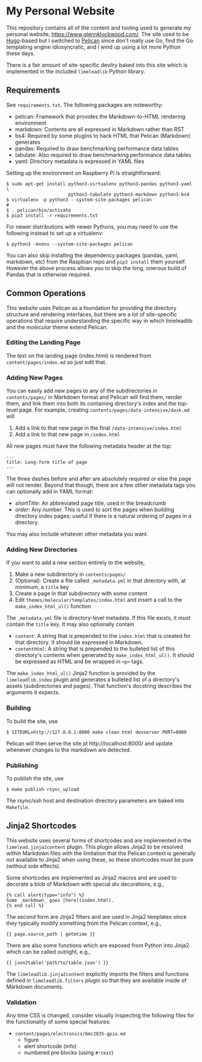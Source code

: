 # My Personal Website

This repository contains all of the content and tooling used to generate my
personal website, https://www.glennklockwood.com/.  The site used to be
[Hugo][]-based but I switched to [Pelican][] since don't really use Go, find the
Go templating engine idiosyncratic, and I wind up using a lot more Python these
days.

There is a fair amount of site-specific devilry baked into this site which is
implemented in the included `limeleadlib` Python library.

[Hugo]: https://gohugo.io/
[Pelican]: https://getpelican.com/

## Requirements

See `requirements.txt`.  The following packages are noteworthy:

- pelican: Framework that provides the Markdown-to-HTML rendering environment
- markdown: Contents are all expressed in Markdown rather than RST
- bs4: Required by some plugins to hack HTML that Pelican (Markdown) generates
- pandas: Required to draw benchmarking performance data tables
- tabulate: Also required to draw benchmarking performance data tables
- yaml: Directory metadata is expressed in YAML files

Setting up the environment on Raspberry Pi is straightforward:

    $ sudo apt-get install python3-virtualenv python3-pandas python3-yaml \
                           python3-tabulate python3-markdown python3-bs4
    $ virtualenv -p python3 --system-site-packages pelican
    # 
    $ . pelican/bin/activate
    $ pip3 install -r requirements.txt

For newer distributions with newer Pythons, you may need to use the following
instead to set up a virtualenv:

    $ python3 -mvenv --system-site-packages pelican

You can also skip installing the dependency packages (pandas, yaml, markdown,
etc) from the Raspbian repo and `pip3 install` them yourself.  However the above
process allows you to skip the long, onerous build of Pandas that is otherwise
required.

## Common Operations

This website uses Pelican as a foundation for providing the directory structure
and rendering interfaces, but there are a lot of site-specific operations that
require understanding the specific way in which limeleadlib and the _molecular_
theme extend Pelican.

### Editing the Landing Page

The text on the landing page (index.html) is rendered from
`content/pages/index.md` so just edit that.

### Adding New Pages

You can easily add new pages to any of the subdirectories in `contents/pages/`
in Markdown format and Pelican will find them, render them, and link them into
both its containing directory's index and the top-level page.  For example,
creating `contents/pages/data-intensive/dask.md` will

1. Add a link to that new page in the final `/data-intensive/index.html`
2. Add a link to that new page in `/index.html`

All new pages _must_ have the following metadata header at the top:

    ---
    title: Long-form title of page
    ---

The three dashes before and after are absolutely required or else the page will
not render.  Beyond that though, there are a few other metadata tags you can
optionally add in YAML format:

- _shortTitle_: An abbreviated page title, used in the breadcrumb
- _order_: Any number.  This is used to sort the pages when building directory
  index pages; useful if there is a natural ordering of pages in a directory.

You may also include whatever other metadata you want.

### Adding New Directories

If you want to add a new section entirely to the website,

1. Make a new subdirectory in `contents/pages/`
2. (Optional): Create a file called `_metadata.yml` in that directory with,
   at minimum, a `title` key
3. Create a page in that subdirectory with some content
4. Edit `themes/molecular/templates/index.html` and insert a call to the
   `make_index_html_ul()` function

The `_metadata.yml` file is directory-level metadata.  If this file exists, it
_must_ contain the `title` key.  It may also optionally contain

- `content`: A string that is prepended to the `index.html` that is created for
  that directory.  It should be expressed in Markdown.
- `contentHtml`: A string that is prepended to the bulleted list of this
  directory's contents when generated by `make_index_html_ul()`.  It should be
  expressed as HTML and be wrapped in `<p>` tags.

The `make_index_html_ul()` Jinja2 function is provided by the
`limeleadlib.index` plugin and generates a bulleted list of a directory's assets
(subdirectories and pages).  That function's docstring describes the arguments
it expects.

### Building

To build the site, use

    $ SITEURL=http://127.0.0.1:8000 make clean html devserver PORT=8000

Pelican will then serve the site at http://localhost:8000/ and update whenever
changes to the markdown are detected.

### Publishing

To publish the site, use

    $ make publish rsync_upload

The rsync/ssh host and destination directory parameters are baked into
`Makefile`.

## Jinja2 Shortcodes

This website uses several forms of shortcodes and are implemented in the
`limelead.jinja2content` plugin.  This plugin allows Jinja2 to be resolved
within Markdown files with the limitation that the Pelican context is generally
_not_ available to Jinja2 when using these, so these shortcodes must be pure
(without side effects).

Some shortcodes are implemented as Jinja2 macros and are used to decorate a blob
of Markdown with special div decorations, e.g.,

    {% call alert(type="info") %}
    Some _markdown_ goes [here](index.html).
    {% end call %}

The second form are Jinja2 filters and are used in Jinja2 templates since they
typically modify something from the Pelican context, e.g.,

    {{ page.source_path | getmtime }}

There are also some functions which are exposed from Python into Jinja2 which
can be called outright, e.g.,

    {{ json2table('path/to/table.json') }}

The `limeleadlib.jinja2content` explicitly imports the filters and functions
defined in `limeleadlib.filters` plugin so that they are available inside of
Markdown documents.

### Validation

Any time CSS is changed, consider visually inspecting the following files for
the functionality of some special features:

- `content/pages/electronics/bmc2835-gpio.md`
    - figure
    - alert shortcode (info)
    - numbered pre blocks (using `#!text`)
